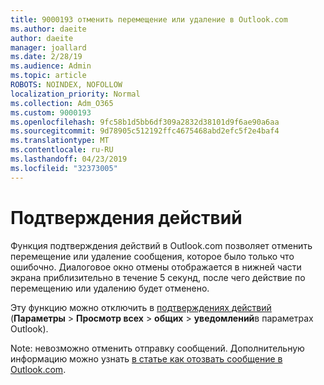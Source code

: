 ```yaml
---
title: 9000193 отменить перемещение или удаление в Outlook.com
ms.author: daeite
author: daeite
manager: joallard
ms.date: 2/28/19
ms.audience: Admin
ms.topic: article
ROBOTS: NOINDEX, NOFOLLOW
localization_priority: Normal
ms.collection: Adm_O365
ms.custom: 9000193
ms.openlocfilehash: 9fc58b1d5bb6df309a2832d38101d9f6ae90a6aa
ms.sourcegitcommit: 9d78905c512192ffc4675468abd2efc5f2e4baf4
ms.translationtype: MT
ms.contentlocale: ru-RU
ms.lasthandoff: 04/23/2019
ms.locfileid: "32373005"
---
```

# <a name="action-confirmations"></a>Подтверждения действий

Функция подтверждения действий в Outlook.com позволяет отменить перемещение или удаление сообщения, которое было только что ошибочно. Диалоговое окно отмены отображается в нижней части экрана приблизительно в течение 5 секунд, после чего действие по перемещению или удалению будет отменено.

Эту функцию можно отключить в [подтверждениях действий](https://outlook.live.com/mail/options/general/notifications) (**Параметры** > **Просмотр всех** > **общих** > **уведомлений**в параметрах Outlook).

Note: невозможно отменить отправку сообщений. Дополнительную информацию можно узнать [в статье как отозвать сообщение в Outlook.com](https://support.office.com/article/c069ddde-5282-4085-8f4c-d7b133324f8a).